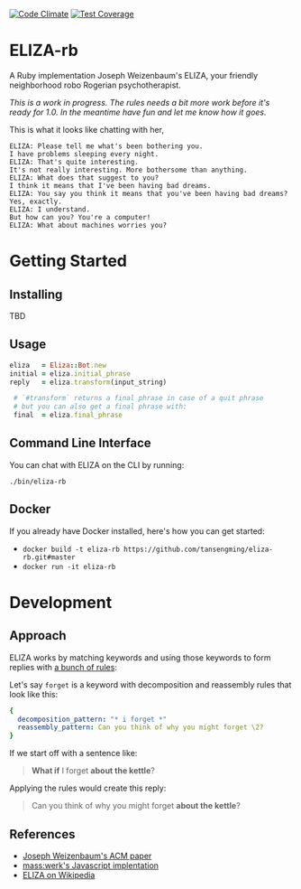 [![Code Climate](https://codeclimate.com/github/tansengming/eliza-rb/badges/gpa.svg)](https://codeclimate.com/github/tansengming/eliza-rb)
[![Test Coverage](https://codeclimate.com/github/tansengming/eliza-rb/badges/coverage.svg)](https://codeclimate.com/github/tansengming/eliza-rb/coverage)

# ELIZA-rb

A Ruby implementation Joseph Weizenbaum's ELIZA, your friendly neighborhood robo Rogerian psychotherapist.

_This is a work in progress. The rules needs a bit more work before it's ready for 1.0. In the meantime have fun and let me know how it goes._

This is what it looks like chatting with her,

```
ELIZA: Please tell me what's been bothering you.
I have problems sleeping every night. 
ELIZA: That's quite interesting.
It's not really interesting. More bothersome than anything. 
ELIZA: What does that suggest to you?
I think it means that I've been having bad dreams. 
ELIZA: You say you think it means that you've been having bad dreams?
Yes, exactly. 
ELIZA: I understand.
But how can you? You're a computer!
ELIZA: What about machines worries you?
```

# Getting Started

## Installing

TBD

## Usage

```ruby
eliza   = Eliza::Bot.new
initial = eliza.initial_phrase
reply   = eliza.transform(input_string)

 # `#transform` returns a final phrase in case of a quit phrase
 # but you can also get a final phrase with:
 final  = eliza.final_phrase
```

## Command Line Interface

You can chat with ELIZA on the CLI by running:

`./bin/eliza-rb`

## Docker

If you already have Docker installed, here's how you can get started:

- `docker build -t eliza-rb https://github.com/tansengming/eliza-rb.git#master`
- `docker run -it eliza-rb`

# Development

## Approach

ELIZA works by matching keywords and using those keywords to form replies with [a bunch of rules](lib/data/data.yml):

Let's say `forget` is a keyword with decomposition and reassembly rules that look like this:

```yaml
{
  decomposition_pattern: "* i forget *"
  reassembly_pattern: Can you think of why you might forget \2?
}

```

If we start off with a sentence like:

> **What if** I forget **about the kettle**?

Applying the rules would create this reply:

> Can you think of why you might forget **about the kettle**?

## References

- [Joseph Weizenbaum's ACM paper](https://www.csee.umbc.edu/courses/331/papers/eliza.html)
- [mass:werk's Javascript implentation](http://www.masswerk.at/elizabot/)
- [ELIZA on Wikipedia](https://en.wikipedia.org/wiki/ELIZA)
